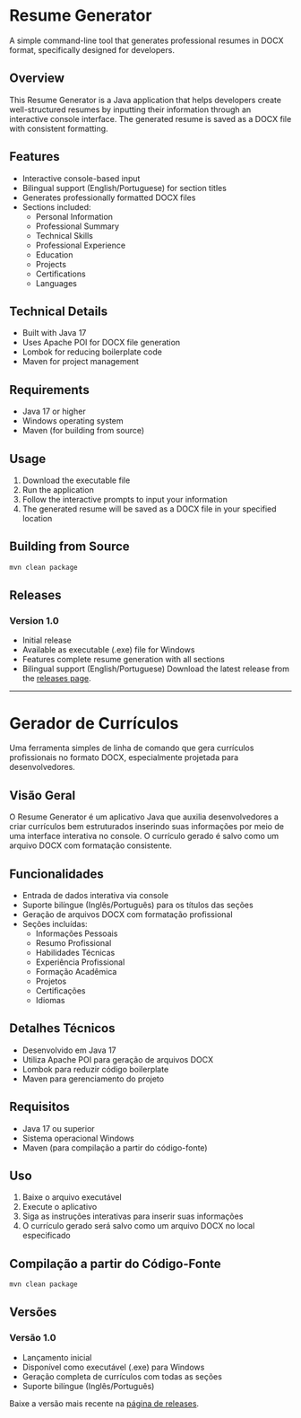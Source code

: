 # Resume Generator

A simple command-line tool that generates professional resumes in DOCX format, specifically designed for developers.

## Overview

This Resume Generator is a Java application that helps developers create well-structured resumes by inputting their information through an interactive console interface. The generated resume is saved as a DOCX file with consistent formatting.

## Features

- Interactive console-based input
- Bilingual support (English/Portuguese) for section titles
- Generates professionally formatted DOCX files
- Sections included:
  - Personal Information
  - Professional Summary
  - Technical Skills
  - Professional Experience
  - Education
  - Projects
  - Certifications
  - Languages

## Technical Details

- Built with Java 17
- Uses Apache POI for DOCX file generation
- Lombok for reducing boilerplate code
- Maven for project management

## Requirements

- Java 17 or higher
- Windows operating system
- Maven (for building from source)

## Usage

1. Download the executable file
2. Run the application
3. Follow the interactive prompts to input your information
4. The generated resume will be saved as a DOCX file in your specified location

## Building from Source

```bash
mvn clean package
```

## Releases
### Version 1.0
- Initial release
- Available as executable (.exe) file for Windows
- Features complete resume generation with all sections
- Bilingual support (English/Portuguese)
Download the latest release from the [releases page](https://github.com/DJFCoder/resume-generator/releases/tag/published).

---

# Gerador de Currículos

Uma ferramenta simples de linha de comando que gera currículos profissionais no formato DOCX, especialmente projetada para desenvolvedores.

## Visão Geral

O Resume Generator é um aplicativo Java que auxilia desenvolvedores a criar currículos bem estruturados inserindo suas informações por meio de uma interface interativa no console. O currículo gerado é salvo como um arquivo DOCX com formatação consistente.

## Funcionalidades

- Entrada de dados interativa via console  
- Suporte bilíngue (Inglês/Português) para os títulos das seções  
- Geração de arquivos DOCX com formatação profissional  
- Seções incluídas:  
  - Informações Pessoais  
  - Resumo Profissional  
  - Habilidades Técnicas  
  - Experiência Profissional  
  - Formação Acadêmica  
  - Projetos  
  - Certificações  
  - Idiomas  

## Detalhes Técnicos

- Desenvolvido em Java 17  
- Utiliza Apache POI para geração de arquivos DOCX  
- Lombok para reduzir código boilerplate  
- Maven para gerenciamento do projeto  

## Requisitos

- Java 17 ou superior  
- Sistema operacional Windows  
- Maven (para compilação a partir do código-fonte)  

## Uso

1. Baixe o arquivo executável  
2. Execute o aplicativo  
3. Siga as instruções interativas para inserir suas informações  
4. O currículo gerado será salvo como um arquivo DOCX no local especificado  

## Compilação a partir do Código-Fonte

```bash
mvn clean package
```

## Versões
### Versão 1.0
- Lançamento inicial  
- Disponível como executável (.exe) para Windows  
- Geração completa de currículos com todas as seções  
- Suporte bilíngue (Inglês/Português)  

Baixe a versão mais recente na [página de releases](https://github.com/DJFCoder/resume-generator/releases/tag/published).

